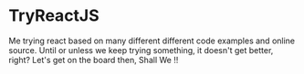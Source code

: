 # TryReactJS
Me trying react based on many different different code examples and online source. Until or unless we keep trying something, it doesn't get better, right? Let's get on the board then, Shall We !!
